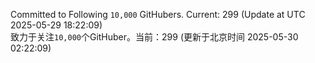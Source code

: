 Committed to Following `10,000` GitHubers. Current: <!-- FOLLOWING_COUNT -->299<!-- FOLLOWING_COUNT --> (Update at UTC <!-- LAST_UPDATED -->2025-05-29 18:22:09<!-- LAST_UPDATED -->)<br>
致力于关注`10,000`个GitHuber。当前：<!-- FOLLOWING_COUNT -->299<!-- FOLLOWING_COUNT --> (更新于北京时间 <!-- LAST_UPDATED_CST -->2025-05-30 02:22:09<!-- LAST_UPDATED_CST -->)
